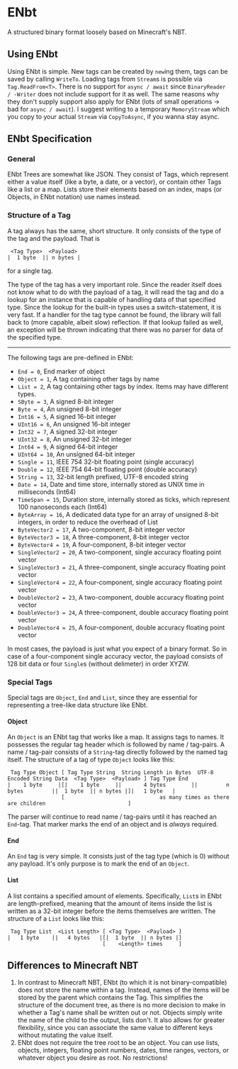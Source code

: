 # ENbt
A structured binary format loosely based on Minecraft's NBT.

## Using ENbt
Using ENbt is simple. New tags can be created by `new`ing them, tags can be saved by calling `WriteTo`.
Loading tags from `Stream`s is possible via `Tag.ReadFrom<T>`. There is no support for `async / await`
since `BinaryReader / -Writer` does not include support for it as well. The same reasons why they don't 
supply support also apply for ENbt (lots of small operations -> bad for `async / await`). I suggest 
writing to a temporary `MemoryStream` which you copy to your actual `Stream` via `CopyToAsync`, if you
wanna stay async.

## ENbt Specification

### General
ENbt Trees are somewhat like JSON. They consist of Tags, which represent either a value itself 
(like a byte, a date, or a vector), or contain other Tags like a list or a map. Lists store their elements 
based on an index, maps (or Objects, in ENbt notation) use names instead.

### Structure of a Tag
A tag always has the same, short structure. It only consists of the type of the tag and the payload. That 
is  

     <Tag Type>  <Payload>  
    |  1 byte  || n bytes |  
    
for a single tag.

The type of the tag has a very important role. Since the reader itself does not know what to do with the 
payload of a tag, it will read the tag and do a lookup for an instance that is capable of handling data of
that specified type. Since the lookup for the built-in types uses a switch-statement, it is very fast.
If a handler for the tag type cannot be found, the library will fall back to (more capable, albeit slow)
reflection. If that lookup failed as well, an exception will be thrown indicating that there was no parser
for data of the specified type.

----

The following tags are pre-defined in ENbt:

- `End = 0`, End marker of object
- `Object = 1`, A tag containing other tags by name
- `List = 2`, A tag containing other tags by index. Items may have different types.
- `SByte = 3`, A signed 8-bit integer
- `Byte = 4`, An unsigned 8-bit integer
- `Int16 = 5`, A signed 16-bit integer
- `UInt16 = 6`, An unsigned 16-bit integer
- `Int32 = 7`, A signed 32-bit integer
- `UInt32 = 8`, An unsigned 32-bit integer
- `Int64 = 9`, A signed 64-bit integer
- `UInt64 = 10`, An unsigned 64-bit integer
- `Single = 11`, IEEE 754 32-bit floating point (single accuracy)
- `Double = 12`, IEEE 754 64-bit floating point (double accuracy)
- `String = 13`, 32-bit length prefixed, UTF-8 encoded string
- `Date = 14`, Date and time store, internally stored as UNIX time in milliseconds (Int64)
- `TimeSpan = 15`, Duration store, internally stored as ticks, which represent 100 nanoseconds each (Int64)
- `ByteArray = 16`, A dedicated data type for an array of unsigned 8-bit integers, in order to reduce the overhead of List
- `ByteVector2 = 17`, A two-component, 8-bit integer vector
- `ByteVector3 = 18`, A three-component, 8-bit integer vector
- `ByteVector4 = 19`, A four-component, 8-bit integer vector
- `SingleVector2 = 20`, A two-component, single accuracy floating point vector
- `SingleVector3 = 21`, A three-component, single accuracy floating point vector
- `SingleVector4 = 22`, A four-component, single accuracy floating point vector
- `DoubleVector2 = 23`, A two-component, double accuracy floating point vector
- `DoubleVector3 = 24`, A three-component, double accuracy floating point vector
- `DoubleVector4 = 25`, A four-component, double accuracy floating point vector

In most cases, the payload is just what you expect of a binary format. So in case of a four-component
single accuracy vector, the payload consists of 128 bit data or four `Single`s (without delimeter) in order XYZW.

### Special Tags
Special tags are `Object`, `End` and `List`, since they are essential for representing a tree-like data 
structure like ENbt.

#### Object
An `Object` is an ENbt tag that works like a map. It assigns tags to names. It possesses the regular tag 
header which is followed by name / tag-pairs. A name / tag-pair consists of a `String`-tag directly 
followed by the named tag itself. The structure of a tag of type `Object` looks like this:

     Tag Type Object [ Tag Type String  String Length in Bytes  UTF-8 Encoded String Data  <Tag Type>  <Payload> ] Tag Type End
    |    1 byte     |[|    1 byte     ||       4 bytes        ||         n bytes         ||  1 byte  || n bytes |]|   1 byte   |
                     [                              as many times as there are children                          ]

The parser will continue to read name / tag-pairs until it has reached an `End`-tag. That marker marks the
 end of an object and is _always_ required.

#### End
An `End` tag is very simple. It consists just of the tag type (which is 0) without any payload. It's only
purpose is to mark the end of an `Object`.

#### List
A list contains a specified amount of elements. Specifically, `List`s in ENbt are length-prefixed, meaning
that the amount of items inside the list is written as a 32-bit integer before the items themselves are 
written. The structure of a `List` looks like this:

     Tag Type List  <List Length> [ <Tag Type>  <Payload> ]
    |   1 byte    ||   4 bytes   |[|  1 byte  || n bytes |]
                                  [    <Length> times     ]

## Differences to Minecraft NBT
1. In contrast to Minecraft NBT, ENbt (to which it is not binary-compatible) does not store the name
   within a tag. Instead, names of the items will be stored by the parent which contains the Tag.
   This simplifies the structure of the document tree, as there is no more decision to make in whether
   a Tag's name shall be written out or not. Objects simply write the name of the child to the output,
   lists don't. It also allows for greater flexibility, since you can associate the same value to 
   different keys without mutating the value itself.
2. ENbt does not require the tree root to be an object. You can use lists, objects, integers, floating 
   point numbers, dates, time ranges, vectors, or whatever object you desire as root. No restrictions!